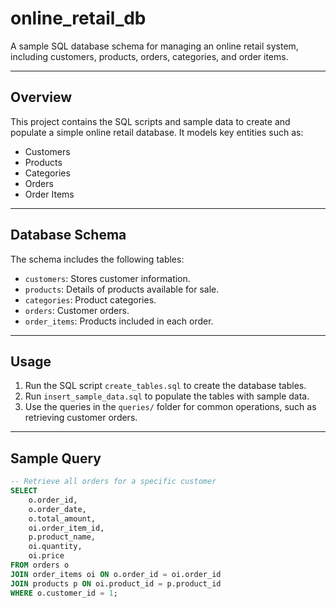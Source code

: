 # online_retail_db

A sample SQL database schema for managing an online retail system, including customers, products, orders, categories, and order items.

---

## Overview

This project contains the SQL scripts and sample data to create and populate a simple online retail database. It models key entities such as:

- Customers
- Products
- Categories
- Orders
- Order Items

---

## Database Schema

The schema includes the following tables:

- `customers`: Stores customer information.
- `products`: Details of products available for sale.
- `categories`: Product categories.
- `orders`: Customer orders.
- `order_items`: Products included in each order.

---

## Usage

1. Run the SQL script `create_tables.sql` to create the database tables.
2. Run `insert_sample_data.sql` to populate the tables with sample data.
3. Use the queries in the `queries/` folder for common operations, such as retrieving customer orders.

---

## Sample Query

```sql
-- Retrieve all orders for a specific customer
SELECT 
    o.order_id,
    o.order_date,
    o.total_amount,
    oi.order_item_id,
    p.product_name,
    oi.quantity,
    oi.price
FROM orders o
JOIN order_items oi ON o.order_id = oi.order_id
JOIN products p ON oi.product_id = p.product_id
WHERE o.customer_id = 1;

